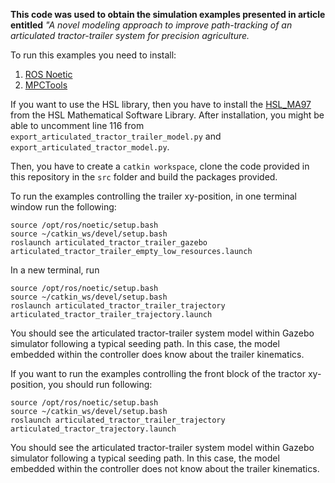 **This code was used to obtain the simulation examples presented in article entitled** *"A novel modeling approach to improve path-tracking of an articulated tractor-trailer system for precision agriculture.*

To run this examples you need to install:
1. [ROS Noetic](http://wiki.ros.org/noetic/Installation/Ubuntu) 
2. [MPCTools](https://bitbucket.org/rawlings-group/mpc-tools-casadi/src/master/)

If you want to use the HSL library, then you have to install the [HSL_MA97](https://www.hsl.rl.ac.uk/catalogue/hsl_ma97.html) from the HSL Mathematical Software Library. After installation, you might be able to uncomment line 116 from `export_articulated_tractor_trailer_model.py` and `export_articulated_tractor_model.py`.

Then, you have to create a `catkin workspace`, clone the code provided in this repository in the `src` folder and build the packages provided.

To run the examples controlling the trailer xy-position, in one terminal window run the following:

```
source /opt/ros/noetic/setup.bash
source ~/catkin_ws/devel/setup.bash
roslaunch articulated_tractor_trailer_gazebo articulated_tractor_trailer_empty_low_resources.launch
```

In a new terminal, run 
```
source /opt/ros/noetic/setup.bash
source ~/catkin_ws/devel/setup.bash
roslaunch articulated_tractor_trailer_trajectory articulated_tractor_trailer_trajectory.launch
```

You should see the articulated tractor-trailer system model within Gazebo simulator following a typical seeding path. In this case, the model embedded within the controller does know about the trailer kinematics.

If you want to run the examples controlling the front block of the tractor xy-position, you should run following:
```
source /opt/ros/noetic/setup.bash
source ~/catkin_ws/devel/setup.bash
roslaunch articulated_tractor_trailer_trajectory articulated_tractor_trajectory.launch
```

You should see the articulated tractor-trailer system model within Gazebo simulator following a typical seeding path. In this case, the model embedded within the controller does not know about the trailer kinematics.
